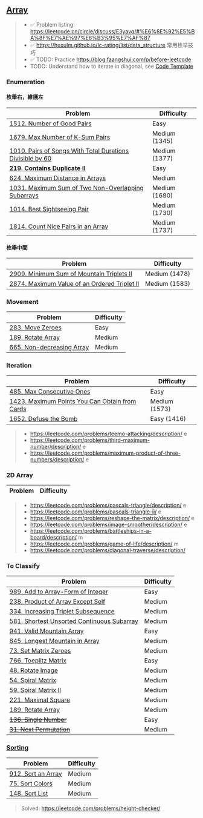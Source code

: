 ## [Array](../topics/array.md)

> * ✅ Problem listing: https://leetcode.cn/circle/discuss/E3yavq/#%E6%8E%92%E5%BA%8F%E7%AE%97%E6%B3%95%E7%AF%87
> * ✅ https://huxulm.github.io/lc-rating/list/data_structure 常用枚举技巧
> * ✅ TODO: Practice https://blog.faangshui.com/p/before-leetcode
> * TODO: Understand how to iterate in diagonal, see [Code Template](../problems/code-template.md#diagonal-traversal)

### Enumeration
#### 枚舉右，維護左
| Problem          | Difficulty |
|------------------|------------|
|[1512. Number of Good Pairs](../leetcode/1512.number-of-good-pairs.md)|Easy|
|[1679. Max Number of K-Sum Pairs](../leetcode/1679.max-number-of-k-sum-pairs.md)|Medium (1345)|
|[1010. Pairs of Songs With Total Durations Divisible by 60](../leetcode/1010.pairs-of-songs-with-total-durations-divisible-by-60.md)|Medium (1377)|
|**[219. Contains Duplicate II](../leetcode/219.contains-duplicate-ii.md)**|Easy|
|[624. Maximum Distance in Arrays](../leetcode/624.maximum-distance-in-arrays.md)|Medium|
|[1031. Maximum Sum of Two Non-Overlapping Subarrays](../leetcode/1031.maximum-sum-of-two-non-overlapping-subarrays.md)|Medium (1680)|
|[1014. Best Sightseeing Pair](../leetcode/1014.best-sightseeing-pair.md)|Medium (1730)|
|[1814. Count Nice Pairs in an Array](../leetcode/1814.count-nice-pairs-in-an-array.md)|Medium (1737)|

#### 枚舉中間
| Problem          | Difficulty |
|------------------|------------|
|[2909. Minimum Sum of Mountain Triplets II](../leetcode/2909.minimum-sum-of-mountain-triplets-ii.md)|Medium (1478)|
|[2874. Maximum Value of an Ordered Triplet II](../leetcode/2874.maximum-value-of-an-ordered-triplet-ii.md)|Medium (1583)|

### Movement
| Problem          | Difficulty |
|------------------|------------|
|[283. Move Zeroes](../leetcode/283.move-zeros.md)|Easy|
|[189. Rotate Array](../leetcode/189.rotate-array.md)|Medium|
|[665. Non-decreasing Array](../leetcode/665.non-decreasing-array.md)|Medium|

### Iteration
| Problem          | Difficulty |
|------------------|------------|
|[485. Max Consecutive Ones](../leetcode/485.max-consecutive-ones.md)|Easy|
|[1423. Maximum Points You Can Obtain from Cards](../leetcode/1423.maximum-points-you-can-obtain-from-cards.md)|Medium (1573)|
|[1652. Defuse the Bomb](../leetcode/1652.defuse-the-bomb.md)|Easy (1416)|

> * https://leetcode.com/problems/teemo-attacking/description/ e
> * https://leetcode.com/problems/third-maximum-number/description/ e
> * https://leetcode.com/problems/maximum-product-of-three-numbers/description/ e

### 2D Array
| Problem          | Difficulty |
|------------------|------------|

> * https://leetcode.com/problems/pascals-triangle/description/ e
> * https://leetcode.com/problems/pascals-triangle-ii/ e
> * https://leetcode.com/problems/reshape-the-matrix/description/ e
> * https://leetcode.com/problems/image-smoother/description/ e
> * https://leetcode.com/problems/battleships-in-a-board/description/ m
> * https://leetcode.com/problems/game-of-life/description/ m
> * https://leetcode.com/problems/diagonal-traverse/description/

### To Classify
| Problem          | Difficulty |
|------------------|------------|
|[989. Add to Array-Form of Integer](../leetcode/989.add-to-array-form-of-integer.md)|Easy|
|[238. Product of Array Except Self](../leetcode/238.product-of-array-except-self.md)|Medium|
|[334. Increasing Triplet Subsequence](../leetcode/334.increasing-triplet-subsequence.md)|Medium|
|[581. Shortest Unsorted Continuous Subarray](../leetcode/581.shortest-unsorted-continuous-subarray.md)|Medium|
|[941. Valid Mountain Array](../leetcode/941.valid-mountain-array.md)|Easy|
|[845. Longest Mountain in Array](../leetcode/845.longest-mountain-in-array.md)|Medium|
|[73. Set Matrix Zeroes](../leetcode/73.set-matrix-zeros.md)|Medium|
|[766. Toeplitz Matrix](../leetcode/766.toeplitz-matrix.md)|Easy|
|[48. Rotate Image](../leetcode/48.rotate-image.md)|Medium|
|[54. Spiral Matrix](../leetcode/54.spiral-matrix.md)|Medium|
|[59. Spiral Matrix II](../leetcode/59.spiral-matrix-ii.md)|Medium|
|[221. Maximal Square](../leetcode/221.maximal-square.md)|Medium|
|[189. Rotate Array](../leetcode/189.rotate-array.md)|Medium|
|~~[136. Single Number](../leetcode/136.single-number.md)~~|Easy|
|~~[31. Next Permutation](../leetcode/31.next-permutation.md)~~|Medium|

### [Sorting](../topics/sorting.md)
| Problem          | Difficulty |
|------------------|------------|
|[912. Sort an Array](../topics/sorting.md)|Medium|
|[75. Sort Colors](../leetcode/75.sort-colors.md)|Medium|
|[148. Sort List](../leetcode/148.sort-list.md)|Medium|

> Solved: https://leetcode.com/problems/height-checker/
